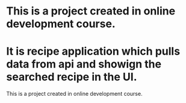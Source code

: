 # This is a project created in online development course. 
# It is recipe application which pulls data from api and showign the searched recipe in the UI.
This is a project created in online development course. 